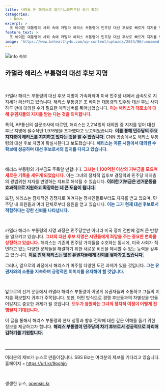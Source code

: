 ```yaml
---
title: 사람들 돈 해리스로 쏠리다…美민주당 승리 확정!
categories:
  - News
excerpt: >
  조 바이든 대통령의 사퇴 속에 카멀라 해리스 부통령이 민주당 대선 후보로 빠르게 지지를 얻고 있습니다. 대의원 수와 기부금 모두 기록을 경신하며, 해리스의 대권 도전이 본격화되었습니다. 과연 그녀의 정치적 행보는 어떻게 전개될까요?
feature_text: >
  조 바이든 대통령의 사퇴 속에 카멀라 해리스 부통령이 민주당 대선 후보로 빠르게 지지를 얻고 있습니다. 대의원 수와 기부금 모두 기록을 경신하며, 해리스의 대권 도전이 본격화되었습니다. 과연 그녀의 정치적 행보는 어떻게 전개될까요?
image: 'https://www.behealthy4u.com/wp-content/uploads/2024/06/unnamed-file.png'
---
```


<p><img src="https://www.behealthy4u.com/wp-content/uploads/2024/06/unnamed-file.png" alt="info 속보" /></p>

<h2 data-ke-size="size26">카멀라 해리스 부통령의 대선 후보 지명</h2>

<p data-ke-size="size16">&nbsp;</p>

<p>카멀라 해리스 부통령의 대선 후보 지명이 가속화되며 미국 민주당 내에서 급속도로 지지세가 확산되고 있습니다. 해리스 부통령은 조 바이든 대통령의 민주당 대선 후보 사퇴 하루 만에 대의원 수가 필요한 매직넘버를 뛰어넘었습니다. <b><span style="color: #ee2323;">이는 해리스가 대호소에 대해 유권자들의 지지를 받는 다는 것을 의미합니다.</span></b> </p>

<p>특히, AP통신의 설문조사에 따르면, 해리스는 2,214명의 대의원 중 지지를 얻어 대선 후보 지명에 필수적인 1,976명을 초과했다고 보고되었습니다. <b><span style="background-color: #21538527;">이를 통해 민주당의 주요 지지층이 해리스를 지지하고 있다는 것을 알 수 있습니다.</span></b> CNN 방송에서도 해리스 부통령의 대선 후보 지명이 확실시된다고 보도했습니다. <b><span style="color: #1a5490;">해리스는 이른 시점에서 대의원 수 확보에 성공하며 대선 후보로서의 입지를 다지고 있습니다.</span></b> </p>

<p data-ke-size="size16">&nbsp;</p>

<p>해리스 부통령의 기부금도 주목할 만합니다. <b><span style="color: #ee2323;">그녀는 1,100억원 이상의 기부금을 모으며 새로운 기록을 세우게 되었습니다.</span></b> 이는 그녀의 정치적 입후보 경쟁력과 민주당 지지층의 광범위한 지지를 반영하는 지표로 해석될 수 있습니다. <b><span style="background-color: #21538527;">이러한 기부금은 선거운동을 효과적으로 지원하고 확장하는 데 큰 도움이 됩니다.</span></b> </p>

<p>또한, 해리스는 잠재적인 경쟁자로 여겨지는 정치인들로부터도 지지를 받고 있으며, 민주당 내 의원들과 여러 단체로부터 응원을 얻고 있습니다. <b><span style="color: #1a5490;">이는 그가 현재 대선 후보로서 적합하다는 강한 신뢰를 나타냅니다.</span></b> </p>

<p data-ke-size="size16">&nbsp;</p>

<p>카멀라 해리스 부통령의 지명 과정은 민주당뿐만 아니라 미국 정치 전반에 걸쳐 큰 반향을 일으키고 있습니다. <b><span style="color: #ee2323;">그녀의 대선 후보 지명은 시민들에게 희망을 주는 중요한 변화를 상징하고 있습니다.</span></b> 해리스는 기존의 민주당 가치들을 수호하는 동시에, 미국 사회가 직면하고 있는 다양한 문제들을 해결하기 위한 새로운 비전을 제시할 수 있는 능력을 갖추고 있습니다. <b><span style="background-color: #21538527;">이로 인해 해리스는 많은 유권자들에게 신뢰를 쌓아가고 있습니다.</span></b> </p>

<p>그러나, 앞으로의 과정에서 해리스가 마주칠 다양한 도전 과제가 있을 것입니다. <b><span style="color: #1a5490;">그는 유권자와의 소통을 지속하며 긍정적인 이미지를 유지해야 할 것입니다.</span></b> </p>

<p data-ke-size="size16">&nbsp;</p>

<p>앞으로의 선거 운동에서 카멀라 해리스 부통령이 어떻게 유권자들과 소통하고 그들의 지지를 확보할지 귀추가 주목됩니다. 또한, 어떤 방식으로 경쟁 후보들과의 차별성을 만들어갈지도 중요한 과제가 될 것입니다. <b><span style="color: #ee2323;">모두가 응원하는 그녀의 정치적 여정이 어떻게 진행될지 기대됩니다.</span></b> </p>

<p>이 글을 통해서 해리스 부통령의 현재 상황과 향후 전략에 대한 깊은 이해를 돕기 위한 정보를 제공하고자 합니다. <b><span style="background-color: #21538527;">해리스 부통령이 민주당의 차기 후보로서 성공적으로 자리매김하기를 기원합니다.</span></b> </p>

<p data-ke-size="size16">&nbsp;</p>

<hr />

<p data-ke-size="size16">여러분의 제보가 뉴스로 만들어집니다. SBS Biz는 여러분의 제보를 기다리고 있습니다. 홈페이지 = <a href="https://url.kr/9pghjn">https://url.kr/9pghjn</a></p>

<p data-ke-size="size16">&nbsp;</p>
생생한 뉴스, <a href="https://opensis.kr" rel="dofollow">opensis.kr</a>


